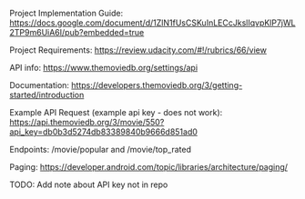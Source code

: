 Project Implementation Guide:
https://docs.google.com/document/d/1ZlN1fUsCSKuInLECcJkslIqvpKlP7jWL2TP9m6UiA6I/pub?embedded=true

Project Requirements:
https://review.udacity.com/#!/rubrics/66/view

API info:
https://www.themoviedb.org/settings/api

Documentation:
https://developers.themoviedb.org/3/getting-started/introduction

Example API Request (example api key - does not work):
https://api.themoviedb.org/3/movie/550?api_key=db0b3d5274db83389840b9666d851ad0

Endpoints:
/movie/popular and /movie/top_rated

Paging:
https://developer.android.com/topic/libraries/architecture/paging/


TODO:
Add note about API key not in repo
